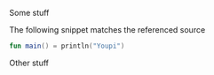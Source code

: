 Some stuff

The following snippet matches the referenced source
```kotlin source=Source.kt lines=1-1
fun main() = println("Youpi")
```

Other stuff